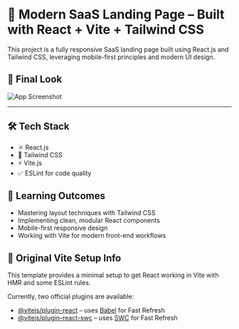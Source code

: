 # 🚀 Modern SaaS Landing Page – Built with React + Vite + Tailwind CSS

This project is a fully responsive SaaS landing page built using React.js and Tailwind CSS, leveraging mobile-first principles and modern UI design.

## 📸 Final Look

![App Screenshot](./image.png)

---

## 🛠️ Tech Stack

- ⚛️ React.js
- 🎨 Tailwind CSS
- ⚡ Vite.js
- ✅ ESLint for code quality

## 🧠 Learning Outcomes

- Mastering layout techniques with Tailwind CSS
- Implementing clean, modular React components
- Mobile-first responsive design
- Working with Vite for modern front-end workflows

## 📂 Original Vite Setup Info

This template provides a minimal setup to get React working in Vite with HMR and some ESLint rules.

Currently, two official plugins are available:

- [@vitejs/plugin-react](https://github.com/vitejs/vite-plugin-react/blob/main/packages/plugin-react) – uses [Babel](https://babeljs.io/) for Fast Refresh
- [@vitejs/plugin-react-swc](https://github.com/vitejs/vite-plugin-react/blob/main/packages/plugin-react-swc) – uses [SWC](https://swc.rs/) for Fast Refresh
